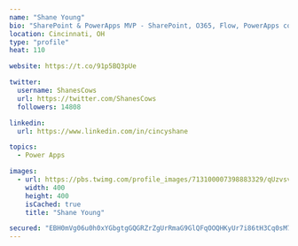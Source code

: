 ```yaml
---
name: "Shane Young"
bio: "SharePoint & PowerApps MVP - SharePoint, O365, Flow, PowerApps consulting? @PowerApps911 | Pure Snark? You found it."
location: Cincinnati, OH
type: "profile"
heat: 110

website: https://t.co/91p5BQ3pUe

twitter:
  username: ShanesCows
  url: https://twitter.com/ShanesCows
  followers: 14808

linkedin:
  url: https://www.linkedin.com/in/cincyshane

topics:
  - Power Apps

images:
  - url: https://pbs.twimg.com/profile_images/713100007398883329/qUzvsvQ3_400x400.jpg
    width: 400
    height: 400
    isCached: true
    title: "Shane Young"

secured: "EBH0mVg06u0h0xYGbgtgGQGRZrZgUrRmaG9GlQFqOOQHKyUr7i86tH3Cq0sM7vaoGSb9Qb1JUhx8SY5GGk2+/w0LTb0A7IXqJFAKTtG/momWgszBRzTuq6zYQ6wHUvtZSp4yGUX8reu+1w22Vi3ZOJVWMVpwP8wwB1mQv5F1fgbZeYqd6VtP+OvScO4d27ODcCHRNhK7Fj3ZvPFet5YcTuIuM73/2rdfnkt9JfaVHzueFv5SWmWkqXCb+fDMVGrDNGId3RhAOIutU785MgTqYtRN702UoxQRL9CsGpo0vATOddZWwPJy7XrW6TtgwsR+Xamzckuy+SxFj31FWgNyj2ran5xUiYflPvrEQfmsBIXfh9TWpfd5owxvLt+qb6YGvTvSEANbFV12px58YDDH7KlST9Q5RtfrZWmEqNoDTOg=;neopYdukVAQAOhn/87gwPw=="
---
```


